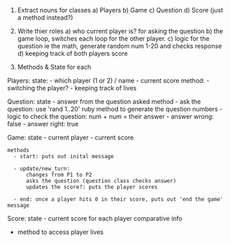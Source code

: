1. Extract nouns for classes
  a) Players
  b) Game
  c) Question
  d) Score (just a method instead?)

2. Write thier roles
  a) who current player is? for asking the question
  b) the game loop, switches each loop for the other player.
  c) logic for the question ie the math, generate random num 1-20 and checks response 
  d) keeping track of both players score


2. Methods & State for each

  Players:
    state: 
      - which player (1 or 2) / name
      - current score
    method: 
      - switching the player?
      - keeping track of lives
    

  Question: 
    state
      - answer from the question asked
    method
      - ask the question: use 'rand 1..20' ruby method to generate the question numbers
      - logic to check the question: num + num = their answer
      - answer wrong: false
      - answer right: true

  Game: 
    state
      - current player
      - current score

    methods
      - start: puts out inital message

      - update/new_turn: 
          changes from P1 to P2 
          asks the question (question class checks answer)
          updates the score?: puts the player scores

      - end: once a player hits 0 in their score, puts out 'end the game' message

  

  Score:
    state
      - current score for each player
comparative info
- method to access player lives
    